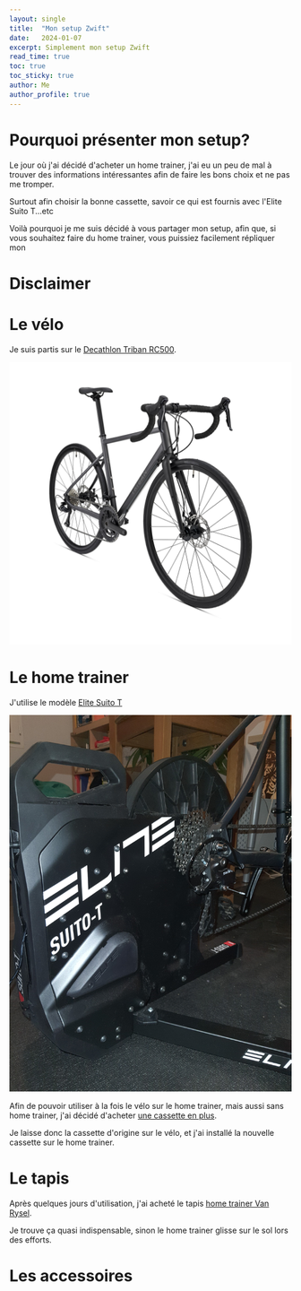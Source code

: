 ```yaml
---
layout: single
title:  "Mon setup Zwift"
date:   2024-01-07
excerpt: Simplement mon setup Zwift
read_time: true
toc: true
toc_sticky: true
author: Me
author_profile: true
---
```


# Pourquoi présenter mon setup?

Le jour où j'ai décidé d'acheter un home trainer, j'ai eu un peu de mal à trouver
des informations intéressantes afin de faire les bons choix et ne pas me tromper.

Surtout afin choisir la bonne cassette, savoir ce qui est fournis avec l'Elite Suito T...etc

Voilà pourquoi je me suis décidé à vous partager mon setup, afin que, si vous souhaitez faire du
home trainer, vous puissiez facilement répliquer mon 

# Disclaimer

# Le vélo

Je suis partis sur le [Decathlon Triban RC500](https://www.decathlon.fr/p/velo-route-cyclotouriste-triban-rc500-sora-prowheel-gris/_/R-p-344718?mc=8789435&c=gris).

![vélo](/assets/zwift-setup-velo.jpg)

# Le home trainer

J'utilise le modèle [Elite Suito T](https://www.decathlon.fr/p/home-trainer-interactif-elite-suito-t/_/R-p-X8794627)

![vélo](/assets/zwift-setup-suito.jpg)

Afin de pouvoir utiliser à la fois le vélo sur le home trainer, mais aussi sans home trainer,
j'ai décidé d'acheter [une cassette en plus](https://www.decathlon.fr/p/cassette-velo-9-vitesses-11x32/_/R-p-13540?mc=8298767).

Je laisse donc la cassette d'origine sur le vélo, et j'ai installé la nouvelle cassette sur
le home trainer.

# Le tapis

Après quelques jours d'utilisation, j'ai acheté le tapis [home trainer Van Rysel](https://www.decathlon.fr/p/tapis-home-trainer-flanders/_/R-p-329739?mc=8610591).

Je trouve ça quasi indispensable, sinon le home trainer glisse sur le sol lors des efforts.  

# Les accessoires
